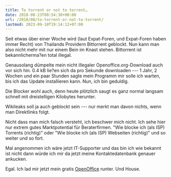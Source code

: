 ```yaml
---
title: To torrent or not to torrent…
date: 2010-08-23T00:54:38+00:00
url: /2010/08/to-torrent-or-not-to-torrent/
lastmod: 2023-09-10T19:14:12+07:00
---
```

Seit etwas über einer Woche wird (laut Expat-Foren, und Expat-Foren haben immer Recht) von Thailands Providern Bittorrent geblockt. Nun kann man also nicht mehr mit nur einem Bein im Knast stehen. Bittorrent ist bekannlicherma?en total illegal.

Genausolang dümpelte mein nicht illegaler Openoffice.org-Download auch vor sich hin. 0.4 kB lie?en sich da pro Sekunde downloaden --- 1 Jahr, 2 Wochen und ein paar Stunden sagte mein Programm mir solle ich warten, bis ich das Update installieren kann. Nun, ich bin geduldig.

Die Blocker wohl auch, denn heute plötzlich saugt es ganz normal langsam schnell mit dreistelligen Kilobytes herunter.

Wikileaks soll ja auch geblockt sein --- nur merkt man davon nichts, wenn man Direktlinks folgt.

Nicht dass man mich falsch versteht, ich beschwer mich nicht. Ich sehe hier nur extrem gutes Marktpotential für Beraterfirmen. "Wie blocke ich (als <span class="caps">ISP</span>) Torrents (richtig)" oder "Wie blocke ich (als <span class="caps">ISP</span>) Webseiten (richtig)" und so weiter und so fort.

Mal angenommen ich wäre jetzt IT-Supporter und das bin ich wie bekannt ist nicht dann würde ich mir da jetzt meine Kontaktedatenbank genauer ankucken.

Egal. Ich lad mir jetzt mein gratis [OpenOffice][1] runter. Und House.

 [1]: http://openoffice.org
